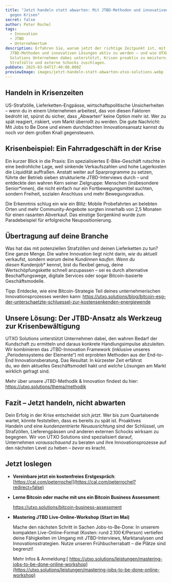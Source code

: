 ```yaml
---
title: "Jetzt handeln statt abwarten: Mit JTBD-Methoden und innovativen Lösungen
  gegen Krisen"
secret: false
author: Peter Rochel
tags:
  - Innovation
  - JTBD
  - Unternehmertum
description: Erfahren Sie, warum jetzt der richtige Zeitpunkt ist, mit
  JTBD-Methoden und innovativen Lösungen aktiv zu werden – und wie UTXO
  Solutions Unternehmen dabei unterstützt, Krisen proaktiv zu meistern, bevor
  Strafzölle und externe Schocks zuschlagen.
pubDate: 2025-03-04T17:40:00.000Z
previewImage: images/jetzt-handeln-statt-abwarten-utxo-solutions.webp
---
```

## Handeln in Krisenzeiten

US-Strafzölle, Lieferketten-Engpässe, wirtschaftspolitische Unsicherheiten – wenn du in einem Unternehmen arbeitest, das von diesen Faktoren bedroht ist, spürst du sicher, dass „Abwarten“ keine Option mehr ist. Wer zu spät reagiert, riskiert, vom Markt überrollt zu werden. Die gute Nachricht: Mit Jobs to Be Done und einem durchdachten Innovationsansatz kannst du noch *vor* dem großen Knall gegensteuern.

## Krisenbeispiel: Ein Fahrradgeschäft in der Krise

Ein kurzer Blick in die Praxis: Ein spezialisiertes E-Bike-Geschäft rutschte in eine bedrohliche Lage, weil sinkende Verkaufszahlen und hohe Lagerkosten die Liquidität auffraßen. Anstatt weiter auf Sparprogramme zu setzen, führte der Betrieb sieben strukturierte JTBD-Interviews durch – und entdeckte den wahren Kern seiner Zielgruppe: Menschen (insbesondere Senior*innen), die nicht einfach nur ein Fortbewegungsmittel suchten, sondern Freiheit, sozialen Anschluss und mehr Bewegungsradius.

Die Erkenntnis schlug ein wie ein Blitz: Mobile Probefahrten an belebten Orten und mehr Community-Angebote sorgten innerhalb von 2,5 Monaten für einen rasanten Abverkauf. Das einstige Sorgenkind wurde zum Paradebeispiel für erfolgreiche Neupositionierung.

## Übertragung auf deine Branche

Was hat das mit potenziellen Strafzöllen und deinen Lieferketten zu tun? Eine ganze Menge. Die wahre Innovation liegt nicht darin, *wie* du aktuell verkaufst, sondern *warum* deine Kund*innen kaufen. Wenn du diesen* Kundenjob* kennst, bist du flexibel genug, deine Wertschöpfungskette schnell anzupassen – sei es durch alternative Beschaffungswege, digitale Services oder sogar Bitcoin-basierte Geschäftsmodelle.

Tipp: Entdecke, wie eine Bitcoin-Strategie Teil deines unternehmerischen Innovationsprozesses werden kann: <https://utxo.solutions/blog/bitcoin-esg-der-unterschaetzte-schluessel-zur-kostensenkenden-energiewende>

## Unsere Lösung: Der JTBD-Ansatz als Werkzeug zur Krisenbewältigung

UTXO Solutions unterstützt Unternehmen dabei, den wahren Bedarf der Kundschaft zu ermitteln und daraus konkrete Handlungsimpulse abzuleiten. Wir kombinieren das JTBD-Innovation Framework (inklusive unseres „Periodensystems der Elemente“) mit erprobten Methoden aus der End-to-End Innovationsberatung. Das Resultat: In kürzester Zeit erfährst du, *wo* dein aktuelles Geschäftsmodell hakt und *welche* Lösungen am Markt wirklich gefragt sind.

Mehr über unsere JTBD-Methodik & Innovation findest du hier: <https://utxo.solutions/thema/methodik>

## Fazit – Jetzt handeln, nicht abwarten

Dein Erfolg in der Krise entscheidet sich *jetzt*. Wer bis zum Quartalsende wartet, könnte feststellen, dass es bereits zu spät ist. Proaktives Handeln und eine *kundenzentrierte Neuausrichtung* sind der Schlüssel, um Strafzöllen, Lieferengpässen und anderen externen Schocks wirksam zu begegnen. Wir von UTXO Solutions sind spezialisiert darauf, Unternehmen *vorausschauend* zu beraten und ihre Innovationsprozesse auf den nächsten Level zu heben – *bevor* es kracht.

## Jetzt loslegen

* **Vereinbare jetzt ein kostenfreies Erstgespräch**: [https://cal.com/peterrochel](https://cal.com/peterrochel?redirect=false)
* **Lerne Bitcoin oder mache mit uns ein Bitcoin Business Assessment**:

  <https://utxo.solutions/bitcoin-business-assessment>
* **Mastering JTBD Live-Online-Workshop (Start im Mai)**

  Mache den nächsten Schritt in Sachen Jobs-to-Be-Done: In unserem kompakten Live-Online-Format (Kosten: rund 2.100 €/Person) vertiefen deine Fähigkeiten im Umgang mit JTBD-Interviews, Marktanalysen und Innovationsstrategien. Nutze unseren Frühbucherrabatt – die Plätze sind begrenzt!

  Mehr Infos & Anmeldung:[ https://utxo.solutions/leistungen/mastering-jobs-to-be-done-online-workshop](https://utxo.solutions/leistungen/mastering-jobs-to-be-done-online-workshop)
